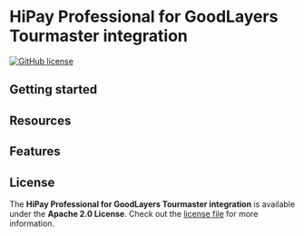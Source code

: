 # HiPay Professional for GoodLayers Tourmaster integration

[![GitHub license](https://img.shields.io/badge/license-Apache%202-blue.svg)](https://raw.githubusercontent.com/hipay/hipay-enterprise-sdk-prestashop/master/LICENSE.md)

## Getting started

## Resources

## Features

## License

The **HiPay Professional for GoodLayers Tourmaster integration** is available under the **Apache 2.0 License**. Check out the [license file][project-license] for more information.

[project-issues]: https://github.com/hipaypt/hipay-professional-tourmaster/issues
[project-license]: LICENSE.md
[project-changelog]: CHANGELOG.md




